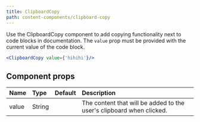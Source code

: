 ```yaml
---
title: ClipboardCopy
path: content-components/clipboard-copy
---
```


Use the ClipboardCopy component to add copying functionality next to code blocks in documentation.
The `value` prop must be provided with the current value of the code block.

```.jsx
<ClipboardCopy value={'hihihi'}/>
```

## Component props

| Name  | Type   | Default | Description                                                          |
| :---- | :----- | :-----: | :------------------------------------------------------------------- |
| value | String |         | The content that will be added to the user's clipboard when clicked. |
